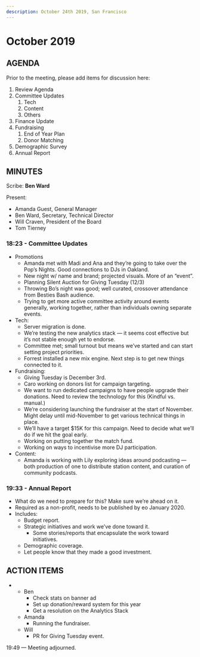 ```yaml
---
description: October 24th 2019, San Francisco
---
```


# October 2019

## AGENDA

Prior to the meeting, please add items for discussion here:

1. Review Agenda
2. Committee Updates
   1. Tech
   2. Content
   3. Others
3. Finance Update
4. Fundraising
   1. End of Year Plan
   2. Donor Matching
5. Demographic Survey
6. Annual Report

## MINUTES

Scribe: **Ben Ward**

Present:

* Amanda Guest, General Manager
* Ben Ward, Secretary, Technical Director
* Will Craven, President of the Board
* Tom Tierney

### 18:23 - Committee Updates

* Promotions
  * Amanda met with Madi and Ana and they’re going to take over the Pop’s Nights. Good connections to DJs in Oakland.
  * New night w/ name and brand; projected visuals. More of an “event”.
  * Planning Silent Auction for Giving Tuesday (12/3)
  * Throwing Bo’s night was good; well curated, crossover attendance from Besties Bash audience.
  * Trying to get more active committee activity around events generally, working together, rather than individuals owning separate events.
* Tech:
  * Server migration is done.
  * We’re testing the new analytics stack  — it seems cost effective but it’s not stable enough yet to endorse.
  * Committee met; small turnout but means we’ve started and can start setting project priorities.
  * Forrest installed a new mix engine. Next step is to get new things connected to it.
* Fundraising:
  * Giving Tuesday is December 3rd.
  * Caro working on donors list for campaign targeting.
  * We want to run dedicated campaigns to have people upgrade their donations. Need to review the technology for this (Kindful vs. manual.)
  * We’re considering launching the fundraiser at the start of November. Might delay until mid-November to get various technical things in place.
  * We’ll have a target $15K for this campaign. Need to decide what we’ll do if we hit the goal early.
  * Working on putting together the match fund.
  * Working on ways to incentivise more DJ participation.
* Content:
  * Amanda is working with Lily exploring ideas around podcasting — both production of one to distribute station content, and curation of community podcasts.

### 19:33 - Annual Report

* What do we need to prepare for this? Make sure we’re ahead on it.
* Required as a non-profit, needs to be published by eo January 2020.
* Includes:
  * Budget report.
  * Strategic initiatives and work we’ve done toward it.
    * Some stories/reports that encapsulate the work toward initiatives.
  * Demographic coverage.
  * Let people know that they made a good investment.

## **ACTION ITEMS**

*
  * Ben
    * Check stats on banner ad
    * Set up donation/reward system for this year
    * Get a resolution on the Analytics Stack
  * Amanda
    * Running the fundraiser.
  * Will
    * PR for Giving Tuesday event.

19:49 — Meeting adjourned.
